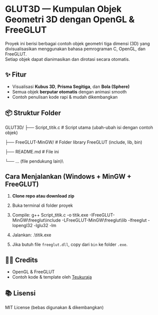 # GLUT3D — Kumpulan Objek Geometri 3D dengan OpenGL & FreeGLUT

Proyek ini berisi berbagai contoh objek geometri tiga dimensi (3D) yang divisualisasikan menggunakan bahasa pemrograman C, OpenGL, dan FreeGLUT.  
Setiap objek dapat dianimasikan dan dirotasi secara otomatis.

## ✨ Fitur
- Visualisasi **Kubus 3D**, **Prisma Segitiga**, dan **Bola (Sphere)**
- Semua objek **berputar otomatis** dengan animasi smooth
- Contoh penulisan kode rapi & mudah dikembangkan

## 📦 Struktur Folder
GLUT3D/
├── Script_titik.c # Script utama (ubah-ubah isi dengan contoh objek)

├── FreeGLUT-MinGW/ # Folder library FreeGLUT (include, lib, bin)

├── README.md # File ini

└── ... (file pendukung lain)\


##  Cara Menjalankan (Windows + MinGW + FreeGLUT)
1. **Clone repo atau download zip**
2. Buka terminal di folder proyek
3. Compile:
g++ Script_titik.c -o titik.exe -IFreeGLUT-MinGW\freeglut\include -LFreeGLUT-MinGW\freeglut\lib -lfreeglut -lopengl32 -lglu32 -lm

4. Jalankan:
.\titik.exe
5. Jika butuh file `freeglut.dll`, copy dari `bin` ke folder `.exe`.

## 🧑‍💻 Credits
- OpenGL & FreeGLUT
- Contoh kode & template oleh [Teukuraja](https://github.com/Teukuraja)  

## 📚 Lisensi
MIT License (bebas digunakan & dikembangkan)
